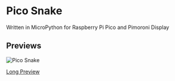 # Pico Snake
Written in MicroPython for Raspberry Pi Pico and Pimoroni Display

## Previews
![Pico Snake](./img/pico-snake.gif)

[Long Preview](https://github.com/coding418/pico-snake/blob/main/vid/pico-snake.mp4?raw=true)